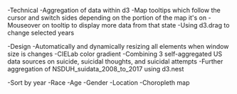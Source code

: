 -Technical
    -Aggregation of data within d3
    -Map tooltips which follow the cursor and switch sides depending on the portion of the map it's on
    -Mouseover on tooltip to display more data from that state
    -Using d3.drag to change selected years
    
-Design
    -Automatically and dynamically resizing all elements when window size is changes
    -CIELab color gradient
    -Combining 3 self-aggregated US data sources on suicide, suicidal thoughts, and suicidal attempts
    -Further aggregation of NSDUH_suidata_2008_to_2017 using d3.nest
   

-Sort by year
-Race
-Age
-Gender
-Location
    -Choropleth map
